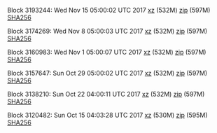 Block 3193244: Wed Nov 15 05:00:02 UTC 2017 [xz](https://transfer.sh/3mWw6/bootstrap.dat.20171115.tar.xz) (532M) [zip](https://transfer.sh/afrNn/bootstrap.dat.20171115.zip) (597M) [SHA256](https://transfer.sh/UzX6a/sha256.txt)

Block 3174269: Wed Nov  8 05:00:03 UTC 2017 [xz](https://transfer.sh/KfG8x/bootstrap.dat.20171108.tar.xz) (532M) [zip](https://transfer.sh/5tRSN/bootstrap.dat.20171108.zip) (597M) [SHA256](https://transfer.sh/DDnU3/sha256.txt)

Block 3160983: Wed Nov  1 05:00:07 UTC 2017 [xz](https://transfer.sh/esTFo/bootstrap.dat.20171101.tar.xz) (532M) [zip](https://transfer.sh/16irWe/bootstrap.dat.20171101.zip) (597M) [SHA256](https://transfer.sh/5rX3I/sha256.txt)

Block 3157647: Sun Oct 29 05:00:02 UTC 2017 [xz](https://transfer.sh/oS18R/bootstrap.dat.20171029.tar.xz) (532M) [zip](https://transfer.sh/zp9cJ/bootstrap.dat.20171029.zip) (597M) [SHA256](https://transfer.sh/s7ZT8/sha256.txt)

Block 3138210: Sun Oct 22 04:00:11 UTC 2017 [xz](https://transfer.sh/BWht3/bootstrap.dat.20171022.tar.xz) (532M) [zip](https://transfer.sh/11nsCh/bootstrap.dat.20171022.zip) (597M) [SHA256](https://transfer.sh/pdWPN/sha256.txt)

Block 3120482: Sun Oct 15 04:03:28 UTC 2017 [xz](https://transfer.sh/IjfMi/bootstrap.dat.20171015.tar.xz) (530M) [zip](https://transfer.sh/YNBm/bootstrap.dat.20171015.zip) (595M) [SHA256](https://transfer.sh/NgFn0/sha256.txt)

